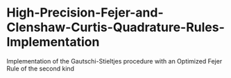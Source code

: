 # High-Precision-Fejer-and-Clenshaw-Curtis-Quadrature-Rules-Implementation
Implementation of the Gautschi-Stieltjes procedure with an Optimized Fejer Rule of the second kind
